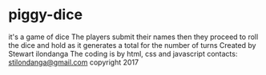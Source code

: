 # piggy-dice
it's a game of dice
The players submit their names then they proceed to roll the dice and hold as it generates a total for the number of turns
Created by Stewart ilondanga
The coding is by html, css and javascript
contacts: stilondanga@gmail.com
copyright 2017
